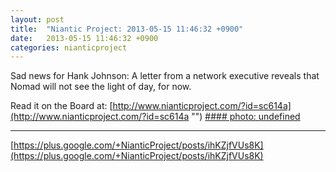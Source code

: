 ```yaml
---
layout: post
title:  "Niantic Project: 2013-05-15 11:46:32 +0900"
date:   2013-05-15 11:46:32 +0900
categories: nianticproject
---
```

Sad news for Hank Johnson: A letter from a network executive reveals that Nomad will not see the light of day, for now. 

Read it on the Board at: [http://www.nianticproject.com/?id=sc614a](http://www.nianticproject.com/?id=sc614a "")
[#### photo: undefined](https://lh6.googleusercontent.com/-V2PL7D0n_QE/UZL28ABzRVI/AAAAAAAAGeo/142tiTDrwt0/w288-h288/nomad.png "")
- - -
[https://plus.google.com/+NianticProject/posts/ihKZjfVUs8K](https://plus.google.com/+NianticProject/posts/ihKZjfVUs8K)
